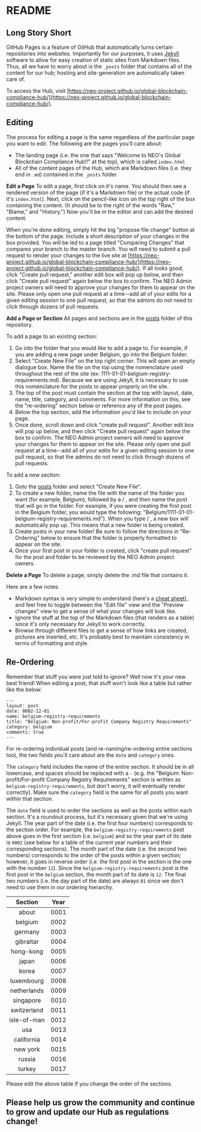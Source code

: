 # README #

## Long Story Short ##

GitHub Pages is a feature of GitHub that automatically turns certain repositories into websites. Importantly for our purposes, it uses [Jekyll](https://help.github.com/articles/using-jekyll-with-pages/) software to allow for easy creation of static sites from Markdown files. Thus, all we have to worry about is the `_posts` folder that contains all of the content for our hub; hosting and site-generation are automatically taken care of.

To access the Hub, visit [https://neo-project.github.io/global-blockchain-compliance-hub/](https://neo-project.github.io/global-blockchain-compliance-hub/).

## Editing ##

The process for editing a page is the same regardless of the particular page you want to edit. The following are the pages you'll care about:

- The landing page (i.e. the one that says "Welcome to NEO's Global Blockchain Compliance Hub!!" at the top), which is called `index.html`
- All of the content pages of the Hub, which are Markdown files (i.e. they end in `.md`) contained in the `_posts` folder

**Edit a Page**
To edit a page, first click on it's name. You should then see a rendered version of the page (if it's a Markdown file) or the actual code (if it's `index.html`). Next, click on the pencil-like icon on the top right of the box containing the content. (It should be to the right of the words "Raw," "Blame," and "History.") Now you'll be in the editor and can add the desired content. 

When you're done editing, simply hit the big "propose file change" button at the bottom of the page. Include a short description of your changes in the box provided. You will be led to a page titled "Comparing Changes" that compares your branch to the master branch. You will need to submit a pull request to render your changes to the live site at [https://neo-project.github.io/global-blockchain-compliance-hub/](https://neo-project.github.io/global-blockchain-compliance-hub/). If all looks good, click "Create pull request," another edit box will pop up below, and then click "Create pull request" again below the box to confirm. The NEO Admin project owners will need to approve your changes for them to appear on the site. Please only open one pull request at a time--add all of your edits for a given editing session to one pull request, so that the admins do not need to click through dozens of pull requests. 


**Add a Page or Section**
All pages and sections are in the [posts](https://github.com/neo-project/global-blockchain-compliance-hub/tree/master/_posts) folder of this repository. 

To add a page to an existing section:
1) Go into the folder that you would like to add a page to. For example, if you are adding a new page under Belgium, go into the Belgium folder. 
2) Select "Create New File" on the top right corner. This will open an empty dialogue box. Name the file on the top using the nomenclature used throughout the rest of the site (ex: 1111-01-01-belgium-registry-requirements.md). Because we are using Jekyll, it is necessary to use this nomenclature for the posts to appear properly on the site. 
3) The top of the post must contain the section at the top with layout, date, name, title, category, and comments. For more information on this, see the "re-ordering" section below or reference any of the post pages.
4) Below the top section, add the information you'd like to include on your page. 
5) Once done, scroll down and click "create pull request". Another edit box will pop up below, and then click "Create pull request" again below the box to confirm. The NEO Admin project owners will need to approve your changes for them to appear on the site. Please only open one pull request at a time--add all of your edits for a given editing session to one pull request, so that the admins do not need to click through dozens of pull requests. 

To add a new section: 
1) Goto the [posts](https://github.com/neo-project/global-blockchain-compliance-hub/tree/master/_posts) folder and select "Create New File". 
2) To create a new folder, name the file with the name of the folder you want (for example, Belgium), followed by a / , and then name the post that will go in the folder. For example, if you were creating the first post in the Belgium folder, you would type the following: "Belgium/1111-01-01-belgium-registry-requirements.md"). When you type / , a new box will automatically pop up. This means that a new folder is being created. 
3) Create posts in your new folder! Be sure to follow the directions in "Re-Ordering" below to ensure that the folder is properly formatted to appear on the site. 
4) Once your first post in your folder is created, click "create pull request" for the post and folder to be reviewed by the NEO Admin project owners. 

**Delete a Page**
To delete a page, simply delete the .md file that contains it.

Here are a few notes:

- Markdown syntax is very simple to understand (here's a [cheat sheet](https://github.com/adam-p/markdown-here/wiki/Markdown-Cheatsheet)), and feel free to toggle between the "Edit file" view and the "Preview changes" view to get a sense of what your changes will look like.
- Ignore the stuff at the top of the Markdown files (that renders as a table) since it's only necessary for Jekyll to work correctly.
- Browse through different files to get a sense of how links are created, pictures are inserted, etc. It's probably best to maintain consistency in terms of formatting and style.

## Re-Ordering ##

Remember that stuff you were just told to ignore? Well now it's your new best friend! When editing a post, that stuff won't look like a table but rather like the below:
```
---
layout: post
date: 0002-12-01
name: belgium-registry-requirements
title: "Belgium: Non-profit/For-profit Company Registry Requirements"
category: belgium
comments: true
---
```
For re-ordering individual posts (and re-naming/re-ordering entire sections too), the two fields you'll care about are the `date` and `category` ones.

The `category` field includes the name of the entire section. It should be in all lowercase, and spaces should be replaced with a `-` (e.g. the "Belgium: Non-profit/For-profit Company Registry Requirements" section is written as `belgium-registry-requirements`, but don't worry, it will eventually render correctly). Make sure the `category` field is the same for all posts you want within that section.

The `date` field is used to order the sections as well as the posts within each section. It's a roundout process, but it's necessary given that we're using Jekyll. The year part of the date (i.e. the first four numbers) corresponds to the section order. For example, the `belgium-registry-requirements` post above goes in the first section (i.e. `belgium`) and so the year part of its date is `0002` (see below for a table of the current year numbers and their corresponding sections). The month part of the date (i.e. the second two numbers) corresponds to the order of the posts within a given section; however, it goes in reverse order (i.e. the first post in the section is the one with the number `12`). Since the `belgium-registry-requirements` post is the first post in the `belgium` section, the month part of its date is `12`. The final two numbers (i.e. the day part of the date) are always `01` since we don't need to use them in our ordering hierarchy.

| Section                 | Year  |
|:-----------------------:|:-----:|
| about                   | 0001  |
| belgium                 | 0002  |
| germany                 | 0003  |
| gibraltar               | 0004  |
| hong-kong               | 0005  |
| japan                   | 0006  |
| korea                   | 0007  |
| luxembourg              | 0008  |
| netherlands             | 0009  |
| singapore               | 0010  |
| switzerland             | 0011  |
| isle-of-man             | 0012  |
| usa                     | 0013  |
| california              | 0014  |
| new york                | 0015  |
| russia                  | 0016  |
| turkey                  | 0017  |


Please edit the above table if you change the order of the sections.

## Please help us grow the community and continue to grow and update our Hub as regulations change!
